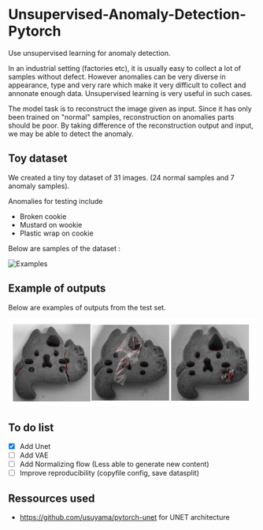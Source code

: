 # Unsupervised-Anomaly-Detection-Pytorch
Use unsupervised learning for anomaly detection.

In an industrial setting (factories etc), it is usually easy to collect a lot of samples without defect. However anomalies can be very diverse in appearance, type and very rare which make it very difficult to collect and annonate enough data. Unsupervised learning is very useful in such cases.

The model task is to reconstruct the image given as input. Since it has only been trained on "normal" samples, reconstruction on anomalies parts should be poor. By taking difference of the reconstruction output and input, we may be able to detect the anomaly.

## Toy dataset
We created a tiny toy dataset of 31 images. (24 normal samples and 7 anomaly samples).

Anomalies for testing include
- Broken cookie
- Mustard on wookie
- Plastic wrap on cookie

Below are samples of the dataset :

![Examples](doc/figure.png)

## Example of outputs
Below are examples of outputs from the test set.

![Examples](doc/output_samples.png)

## To do list
- [x] Add Unet
- [ ] Add VAE
- [ ] Add Normalizing flow (Less able to generate new content)
- [ ] Improve reproducibility (copyfile config, save datasplit)

## Ressources used 
- https://github.com/usuyama/pytorch-unet for UNET architecture
